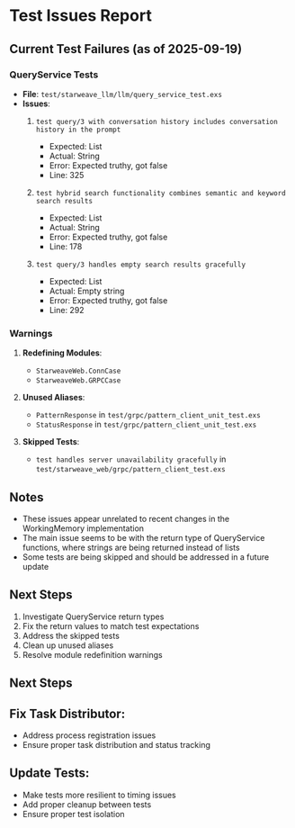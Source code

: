 # Test Issues Report

## Current Test Failures (as of 2025-09-19)

### QueryService Tests
- **File**: `test/starweave_llm/llm/query_service_test.exs`
- **Issues**:
  1. `test query/3 with conversation history includes conversation history in the prompt`
     - Expected: List
     - Actual: String
     - Error: Expected truthy, got false
     - Line: 325

  2. `test hybrid search functionality combines semantic and keyword search results`
     - Expected: List
     - Actual: String
     - Error: Expected truthy, got false
     - Line: 178

  3. `test query/3 handles empty search results gracefully`
     - Expected: List
     - Actual: Empty string
     - Error: Expected truthy, got false
     - Line: 292

### Warnings
1. **Redefining Modules**:
   - `StarweaveWeb.ConnCase`
   - `StarweaveWeb.GRPCCase`

2. **Unused Aliases**:
   - `PatternResponse` in `test/grpc/pattern_client_unit_test.exs`
   - `StatusResponse` in `test/grpc/pattern_client_unit_test.exs`

3. **Skipped Tests**:
   - `test handles server unavailability gracefully` in `test/starweave_web/grpc/pattern_client_test.exs`

## Notes
- These issues appear unrelated to recent changes in the WorkingMemory implementation
- The main issue seems to be with the return type of QueryService functions, where strings are being returned instead of lists
- Some tests are being skipped and should be addressed in a future update

## Next Steps
1. Investigate QueryService return types
2. Fix the return values to match test expectations
3. Address the skipped tests
4. Clean up unused aliases
5. Resolve module redefinition warnings

## Next Steps

## Fix Task Distributor:
- Address process registration issues
- Ensure proper task distribution and status tracking

## Update Tests:
- Make tests more resilient to timing issues
- Add proper cleanup between tests
- Ensure proper test isolation